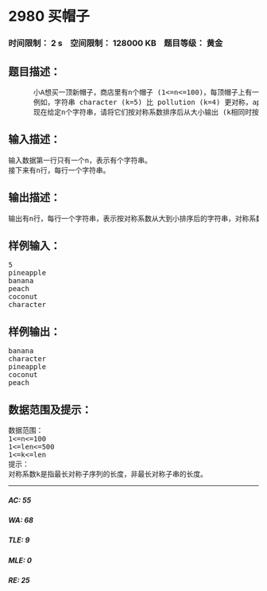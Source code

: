 # 2980 买帽子   
### 时间限制： 2 s&nbsp;&nbsp;&nbsp;&nbsp;空间限制： 128000 KB&nbsp;&nbsp;&nbsp;&nbsp;题目等级： 黄金  
## 题目描述：  

<pre>
      小A想买一顶新帽子，商店里有n个帽子 (1<=n<=100)，每顶帽子上有一个字符串，字符串的长度为len (1<=len<=500)。她认为每顶帽子上的字符串看起来越对称则代表这顶帽子更漂亮。根据每个字符串，我们可以算出其对称系数k (即最长对称子序列的长度) 来比较各顶帽子在小A心中的漂亮程度。
      例如，字符串 character (k=5) 比 pollution (k=4) 更对称，apple (k=2) 比 pear (k=1) 更对称。
      现在给定n个字符串，请将它们按对称系数排序后从大小输出 (k相同时按字典序排序)。
</pre>
  
  
## 输入描述：  

<pre>
输入数据第一行只有一个n，表示有个字符串。
接下来有n行，每行一个字符串。
</pre>
  
  
## 输出描述：  

<pre>
输出有n行，每行一个字符串，表示按对称系数从大到小排序后的字符串，对称系数相同时按字典序排序。
</pre>
  
  
## 样例输入：  

<pre>
5
pineapple
banana
peach
coconut
character
</pre>
  
  
## 样例输出：  

<pre>
banana
character
pineapple
coconut
peach
</pre>
  
  
## 数据范围及提示：  

<pre>
数据范围：
1<=n<=100
1<=len<=500
1<=k<=len
提示：
对称系数k是指最长对称子序列的长度，非最长对称子串的长度。
</pre>
  
  
***  

##### AC: 55  
##### WA: 68  
##### TLE: 9  
##### MLE: 0  
##### RE: 25  
